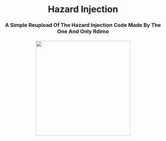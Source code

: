 <h1 align="center">  Hazard Injection </h1>

<h3 align="center"> 
  A Simple Reupload Of The Hazard Injection Code Made By The One And Only Rdimo<br/><br/>
  <img src="https://i.imgur.com/ulfh5ZD.png" width="300" height="300">
</h3>
